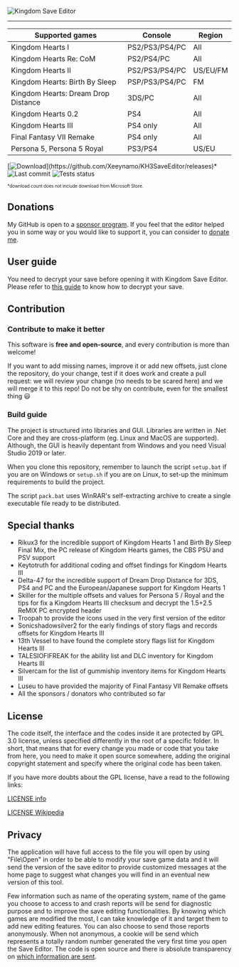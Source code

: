 ![Kingdom Save Editor](docs/banner.png)

---

| Supported games                | Console         | Region |
|--------------------------------| ----------------|--------|
| Kingdom Hearts I               | PS2/PS3/PS4/PC  | All    |
| Kingdom Hearts Re: CoM         | PS2/PS4/PC      | All    |
| Kingdom Hearts II              | PS2/PS3/PS4/PC  | US/EU/FM |
| Kingdom Hearts: Birth By Sleep | PSP/PS3/PS4/PC  | FM     |
| Kingdom Hearts: Dream Drop Distance | 3DS/PC     | All    |
| Kingdom Hearts 0.2             | PS4             | All    |
| Kingdom Hearts III             | PS4 only        | All    |
| Final Fantasy VII Remake       | PS4 only        | All    |
| Persona 5, Persona 5 Royal     | PS3/PS4         | US/EU  |

[![Download](https://img.shields.io/github/downloads/xeeynamo/kh3saveeditor/total.svg?)](https://github.com/Xeeynamo/KH3SaveEditor/releases)*
![Last commit](https://img.shields.io/github/last-commit/xeeynamo/kh3saveeditor.svg)
![Tests status](https://github.com/xeeynamo/kh3saveeditor/workflows/Tests/badge.svg)

<sub><sup>*download count does not include download from Microsoft Store.</sup></sub>

## Donations

My GitHub is open to a [sponsor program](https://github.com/sponsors/Xeeynamo). If you feel that the editor helped you in some way or you would like to support it, you can consider to [donate me](https://github.com/sponsors/Xeeynamo).

## User guide

You need to decrypt your save before opening it with Kingdom Save Editor. Please refer to [this guide](docs/decryption.md) to know how to decrypt your save.

## Contribution

### Contribute to make it better

This software is **free and open-source**, and every contribution is more than welcome!

If you want to add missing names, improve it or add new offsets, just clone the repository, do your change, test if it does work and create a pull request: we will review your change (no needs to be scared here) and we will merge it to this repo! Do not be shy on contribute, even for the smallest thing 😃

### Build guide

The project is structured into libraries and GUI. Libraries are written in .Net Core and they are cross-platform (eg. Linux and MacOS are supported). Although, the GUI is heavily depentant from Windows and you need Visual Studio 2019 or later.

When you clone this repository, remember to launch the script `setup.bat` if you are on Windows or `setup.sh` if you are on Linux, to set-up the minimum requirements to build the project.

The script `pack.bat` uses WinRAR's self-extracting archive to create a single executable file ready to be distributed.

## Special thanks

* Rikux3 for the incredible support of Kingdom Hearts 1 and Birth By Sleep Final Mix, the PC release of Kingdom Hearts games, the CBS PSU and PSV support
* Keytotruth for additional coding and offset findings for Kingdom Hearts III
* Delta-47 for the incredible support of Dream Drop Distance for 3DS, PS4 and PC and the European/Japanese support for Kingdom Hearts 1
* Skiller for the multiple offsets and values for Persona 5 / Royal and the tips for fix a Kingdom Hearts III checksum and decrypt the 1.5+2.5 ReMIX PC encrypted header
* Troopah to provide the icons used in the very first version of the editor
* Sonicshadowsilver2 for the early findings of story flags and records offsets for Kingdom Hearts III
* 13th Vessel to have found the complete story flags list for Kingdom Hearts III
* TALESIOFIFREAK for the ability list and DLC inventory for Kingdom Hearts III
* Silvercam for the list of gummiship inventory items for Kingdom Hearts III
* Luseu to have provided the majority of Final Fantasy VII Remake offsets
* All the sponsors / donators who contributed so far

## License

The code itself, the interface and the codes inside it are protected by GPL 3.0 license, unless specified differently in the root of a specific folder. In short, that means that for every change you made or code that you take from here, you need to make it open source somewhere, adding the original copyright statement and specify where the original code has been taken.

If you have more doubts about the GPL license, have a read to the following links:

[LICENSE info](https://tldrlegal.com/license/gnu-general-public-license-v3-(gpl-3))

[LICENSE Wikipedia](https://simple.wikipedia.org/wiki/GNU_General_Public_License)

## Privacy

The application will have full access to the file you will open by using "File\Open" in order to be able to modify your save game data and it will send the version of the save editor to provide customized messages at the home page to suggest what changes you will find in an eventual new version of this tool.

Few information such as name of the operating system, name of the game you choose to access to and crash reports will be send for diagnostic purpose and to improve the save editing functionalities. By knowing which games are modified the most, I can take knowledge of it and target them to add new editing features. You can also choose to send those reports anonymously. When not anonymous, a cookie will be send which represents a totally random number generated the very first time you open the Save Editor. The code is open source and there is absolute transparency on [which information are sent](KHSave.SaveEditor/Services/ReporterService.cs).
